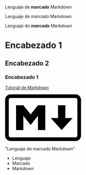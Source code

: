 Lenguaje de **marcado** Markdown

Lenguaje de _marcado_ Markdown

Lenguaje de **_marcado_** Markdown

# Encabezado 1

## Encabezado 2

### Encabezado 1


[Tutorial de Markdown](https://www.markdowntutorial.com)

![Logotipo Markdown como texto alternativo](Markdown.jpg "Logotipo Markdown como texto alternativo")


"Lenguaje de marcado Markdown"


* Lenguaje
* Marcado
* Markdown